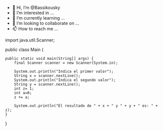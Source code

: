 - 👋 Hi, I’m @Bassikousky
- 👀 I’m interested in ...
- 🌱 I’m currently learning ...
- 💞️ I’m looking to collaborate on ...
- 📫 How to reach me ...

<!---
Bassikousky/Bassikousky is a ✨ special ✨ repository because its `README.md` (this file) appears on your GitHub profile.
You can click the Preview link to take a look at your changes.
--->
import java.util.Scanner;

public class Main {


    public static void main(String[] args) {
        final Scanner scanner = new Scanner(System.in);

        System.out.println("Indica el primer valor");
        String x = scanner.nextLine();
        System.out.println("Indica el segundo valor");
        String y = scanner.nextLine();
        int z= 1;
        int a=0;
        z += a;

        System.out.println("El resultado de " + x + " y " + y + " es: " + z);
    }

}
